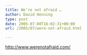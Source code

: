 ```yaml
---
title: We’re not afraid …
author: David Henning
type: post
date: 2005-07-08T16:02:31+00:00
url: /2005/07/were-not-afraid.html

---
```

<http://www.werenotafraid.com/>